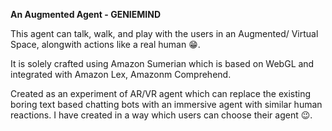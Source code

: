 **An Augmented Agent - GENIEMIND**

This agent can talk, walk, and play with the users in an Augmented/ Virtual Space, alongwith actions like a real human :grin:.

It is solely crafted using Amazon Sumerian which is based on WebGL and integrated with Amazon Lex, Amazonm Comprehend.

Created as an experiment of AR/VR agent which can replace the existing boring text based chatting bots with an immersive agent with similar human reactions. I have created in a way which users can choose their agent :wink:.
